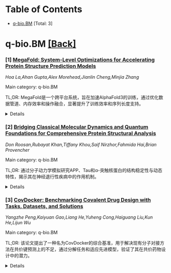 <div id=toc></div>

# Table of Contents

- [q-bio.BM](#q-bio.BM) [Total: 3]


<div id='q-bio.BM'></div>

# q-bio.BM [[Back]](#toc)

### [1] [MegaFold: System-Level Optimizations for Accelerating Protein Structure Prediction Models](https://arxiv.org/abs/2506.20686)
*Hoa La,Ahan Gupta,Alex Morehead,Jianlin Cheng,Minjia Zhang*

Main category: q-bio.BM

TL;DR: MegaFold是一个跨平台系统，旨在加速AlphaFold3的训练，通过优化数据管道、内存效率和操作融合，显著提升了训练效率和序列长度支持。


<details>
  <summary>Details</summary>
Motivation: AlphaFold3等蛋白质结构预测模型的计算和内存需求巨大，限制了其训练的可扩展性。MegaFold旨在解决这些瓶颈问题。

Method: MegaFold采用了前瞻性缓存、基于Triton的高效EvoAttention内核以及操作融合技术来优化训练过程。

Result: 在NVIDIA H200和AMD MI250 GPU上，MegaFold将峰值内存使用降低1.23倍，训练时间分别提升1.73倍和1.62倍，并支持1.35倍更长的序列训练。

Conclusion: MegaFold显著提升了蛋白质折叠模型的可扩展性和训练效率，并已开源其代码。

Abstract: Protein structure prediction models such as AlphaFold3 (AF3) push the
frontier of biomolecular modeling by incorporating science-informed
architectural changes to the transformer architecture. However, these advances
come at a steep system cost, introducing: compute- and memory-intensive
operators, 2D attention mechanisms, and retrieval-augmented data pipelines,
which collectively hinder the scalability of AF3 training. In this work, we
present MegaFold, a cross-platform system to accelerate AF3 training. MegaFold
tackles key bottlenecks through ahead-of-time caching to eliminate GPU idle
time from the retrieval-augmented data pipeline, Triton-based kernels for
memory-efficient EvoAttention on heterogeneous devices, and deep fusion for
common and critical small operators in AF3. Evaluation on both NVIDIA H200 and
AMD MI250 GPUs shows that MegaFold reduces peak memory usage of AF3 training by
up to 1.23$\times$ and improves per-iteration training time by up-to
1.73$\times$ and 1.62$\times$ respectively. More importantly, MegaFold enables
training on 1.35$\times$ longer sequence lengths compared to PyTorch baselines
without running out-of-memory, significantly improving the scalability of
modern protein folding models. We open source our code at
https://github.com/Supercomputing-System-AI-Lab/MegaFold/.

</details>


### [2] [Bridging Classical Molecular Dynamics and Quantum Foundations for Comprehensive Protein Structural Analysis](https://arxiv.org/abs/2506.20830)
*Don Roosan,Rubayat Khan,Tiffany Khou,Saif Nirzhor,Fahmida Hai,Brian Provencher*

Main category: q-bio.BM

TL;DR: 通过分子动力学模拟研究APP、Tau和α-突触核蛋白的结构稳定性与动态特性，揭示其在神经退行性疾病中的作用机制。


<details>
  <summary>Details</summary>
Motivation: 三种蛋白与神经退行性疾病相关，研究其构象变化和相互作用有望揭示疾病机制并指导治疗策略。

Method: 整合公开结构数据、详细力场参数和分析协议，进行分子动力学模拟，评估折叠行为、能量相互作用和残基功能。

Result: 揭示了蛋白的构象变化和相互作用位点，为蛋白聚集机制提供了新见解。

Conclusion: 研究有助于理解蛋白聚集机制，并为潜在的治疗干预策略提供理论基础。

Abstract: The objective of this paper is to investigate the structural stability,
dynamic properties, and potential interactions among Amyloid Precursor Protein
(APP), Tau, and Alpha-synuclein through a series of molecular dynamics
simulations that integrate publicly available structural data, detailed
force-field parameters, and comprehensive analytical protocols. By focusing on
these three proteins, which are each implicated in various neurodegenerative
disorders, the study aims to elucidate how their conformational changes and
interprotein contact sites may influence larger biological processes. Through
rigorous evaluation of their folding behaviors, energetic interactions, and
residue-specific functions, this work contributes to the broader understanding
of protein aggregation mechanisms and offers insights that may ultimately guide
therapeutic intervention strategies.

</details>


### [3] [CovDocker: Benchmarking Covalent Drug Design with Tasks, Datasets, and Solutions](https://arxiv.org/abs/2506.21085)
*Yangzhe Peng,Kaiyuan Gao,Liang He,Yuheng Cong,Haiguang Liu,Kun He,Lijun Wu*

Main category: q-bio.BM

TL;DR: 该论文提出了一种名为CovDocker的综合基准，用于解决现有分子对接方法在共价键预测上的不足，通过分解任务和适应先进模型，验证了其在共价药物设计中的潜力。


<details>
  <summary>Details</summary>
Motivation: 现有分子对接方法和深度学习方法在预测共价键及其结构变化方面存在不足，需要更全面的基准来推动共价药物设计的研究。

Method: 将共价对接过程分解为三个任务（反应位点预测、共价反应预测、共价对接），并采用Uni-Mol和Chemformer等先进模型建立基准性能。

Result: 基准在准确预测相互作用位点和模拟共价结合中的分子转化方面表现出色，证实了其作为研究框架的严谨性。

Conclusion: CovDocker为共价药物设计提供了严谨的框架，展示了数据驱动方法在加速选择性共价抑制剂发现中的潜力。

Abstract: Molecular docking plays a crucial role in predicting the binding mode of
ligands to target proteins, and covalent interactions, which involve the
formation of a covalent bond between the ligand and the target, are
particularly valuable due to their strong, enduring binding nature. However,
most existing docking methods and deep learning approaches hardly account for
the formation of covalent bonds and the associated structural changes. To
address this gap, we introduce a comprehensive benchmark for covalent docking,
CovDocker, which is designed to better capture the complexities of covalent
binding. We decompose the covalent docking process into three main tasks:
reactive location prediction, covalent reaction prediction, and covalent
docking. By adapting state-of-the-art models, such as Uni-Mol and Chemformer,
we establish baseline performances and demonstrate the effectiveness of the
benchmark in accurately predicting interaction sites and modeling the molecular
transformations involved in covalent binding. These results confirm the role of
the benchmark as a rigorous framework for advancing research in covalent drug
design. It underscores the potential of data-driven approaches to accelerate
the discovery of selective covalent inhibitors and addresses critical
challenges in therapeutic development.

</details>
